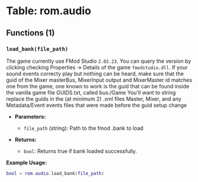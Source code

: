 # Table: rom.audio

## Functions (1)

### `load_bank(file_path)`

The game currently use FMod Studio `2.02.23`. You can query the version by clicking checking Properties -> Details of the game `fmodstudio.dll`.
If your sound events correcty play but nothing can be heard, make sure that the guid of the Mixer masterBus, MixerInput output and MixerMaster id matches one from the game, one known to work is the guid that can be found inside the vanilla game file GUIDS.txt, called bus:/Game
You'll want to string replace the guids in the (at minimum 2) .xml files Master, Mixer, and any Metadata/Event events files that were made before the guid setup change

- **Parameters:**
  - `file_path` (string): Path to the fmod .bank to load

- **Returns:**
  - `bool`: Returns true if bank loaded successfully.

**Example Usage:**
```lua
bool = rom.audio.load_bank(file_path)
```


